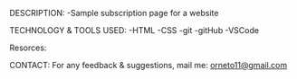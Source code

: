 DESCRIPTION:
	-Sample subscription page for a website


TECHNOLOGY & TOOLS USED:
	-HTML
	-CSS
	-git
	-gitHub
	-VSCode
	
Resorces: 


CONTACT:
For any feedback & suggestions,
mail me: orneto11@gmail.com

